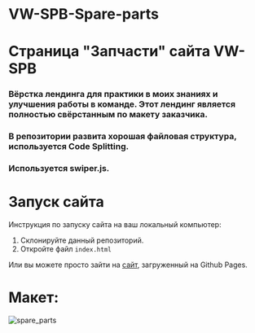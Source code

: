 # VW-SPB-Spare-parts
# Страница "Запчасти" сайта VW-SPB
### Вёрстка лендинга для практики в моих знаниях и улучшения работы в команде. Этот лендинг является полностью свёрстанным по макету заказчика. 
### В репозитории развита хорошая файловая структура, используется Code Splitting.
### Используется swiper.js.

# Запуск сайта
Инструкция по запуску сайта на ваш локальный компьютер:
   1. Склонируйте данный репозиторий.
   2. Откройте файл ```index.html```
   
Или вы можете просто зайти на [сайт](https://evgeniywis.github.io/VW-SPB-Spare-parts/), загруженный на Github Pages.
# Макет:
![spare_parts](https://github.com/KrisWis/VW-SPB-Spare-parts/assets/94256853/433af4b4-09b9-4ea9-98ed-0b806404e627)
